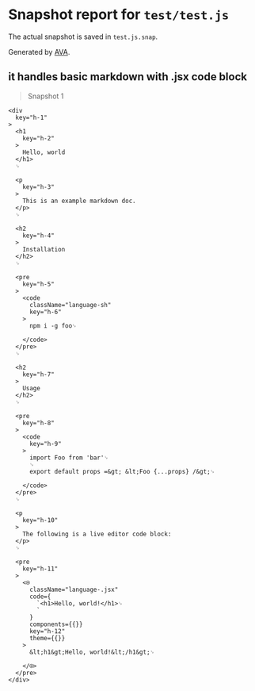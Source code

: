 # Snapshot report for `test/test.js`

The actual snapshot is saved in `test.js.snap`.

Generated by [AVA](https://ava.li).

## it handles basic markdown with .jsx code block

> Snapshot 1

    <div
      key="h-1"
    >
      <h1
        key="h-2"
      >
        Hello, world
      </h1>
      ␊
  
      <p
        key="h-3"
      >
        This is an example markdown doc.
      </p>
      ␊
  
      <h2
        key="h-4"
      >
        Installation
      </h2>
      ␊
  
      <pre
        key="h-5"
      >
        <code
          className="language-sh"
          key="h-6"
        >
          npm i -g foo␊
      
        </code>
      </pre>
      ␊
  
      <h2
        key="h-7"
      >
        Usage
      </h2>
      ␊
  
      <pre
        key="h-8"
      >
        <code
          key="h-9"
        >
          import Foo from 'bar'␊
          ␊
          export default props =&gt; &lt;Foo {...props} /&gt;␊
      
        </code>
      </pre>
      ␊
  
      <p
        key="h-10"
      >
        The following is a live editor code block:
      </p>
      ␊
  
      <pre
        key="h-11"
      >
        <⍟
          className="language-.jsx"
          code={
            `<h1>Hello, world!</h1>␊
            `
          }
          components={{}}
          key="h-12"
          theme={{}}
        >
          &lt;h1&gt;Hello, world!&lt;/h1&gt;␊
      
        </⍟>
      </pre>
    </div>
